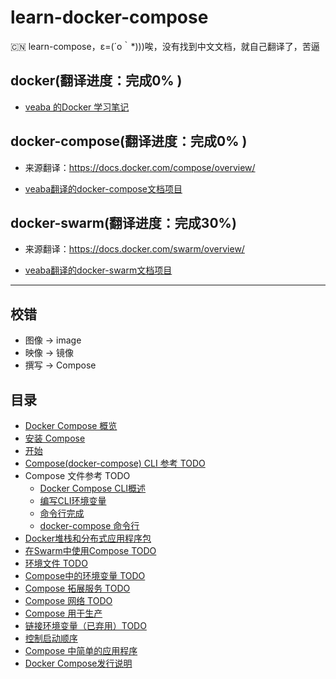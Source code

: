 # learn-docker-compose
:cn: learn-compose，ε=(´ο｀*)))唉，没有找到中文文档，就自己翻译了，苦逼

## docker(翻译进度：完成0% )
- [veaba 的Docker 学习笔记](https://githuba.com/veaba/learn-docker)

## docker-compose(翻译进度：完成0% )
- 来源翻译：https://docs.docker.com/compose/overview/

- [veaba翻译的docker-compose文档项目](/docs/docker-compose/docker-compose.md)

## docker-swarm(翻译进度：完成30%)
- 来源翻译：https://docs.docker.com/swarm/overview/

- [veaba翻译的docker-swarm文档项目](https:L//github.com/veaba/docker-compose)


------------------------------------------------------------------
## 校错
- 图像 -> image
- 映像 -> 镜像
- 撰写 -> Compose
## 目录

- [Docker Compose 概览](docs/overview_of_docker_compose.md)
- [安装 Compose](docs/install_docker_compose.md)
- [开始](docs/getting_started.md)
- [Compose(docker-compose) CLI 参考 TODO](docs/docker-compose_cli_overview.md)
- Compose 文件参考 TODO
    - [Docker Compose CLI概述](docs/compose_cli_environment_variables.md)
    - [编写CLI环境变量](docs/compose_cli_environment_variables)
    - [命令行完成](docs/command-line_completion.md)
    - [docker-compose 命令行](docs/compose_command.md)
- [Docker堆栈和分布式应用程序包]()
- [在Swarm中使用Compose TODO]()
- [环境文件 TODO]()
- [Compose中的环境变量 TODO]()
- [Compose 拓展服务 TODO]()
- [Compose 网络 TODO]()
- [Compose 用于生产]()
- [链接环境变量（已弃用）TODO]()
- [控制启动顺序]()
- [Compose 中简单的应用程序]()
- [Docker Compose发行说明]()